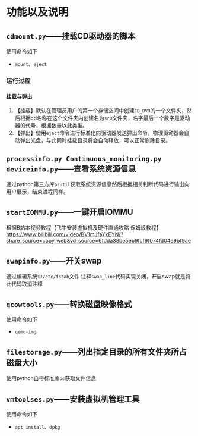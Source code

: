 # 功能以及说明
## `cdmount.py`——挂载CD驱动器的脚本
使用命令如下
- `mount`、`eject`
### 运行过程
#### 挂载与弹出
1. 【挂载】默认在管理员用户的第一个存储空间中创建`CD_DVD`的一个文件夹，然后根据cd名称在这个文件夹内创建名为`sr0`文件夹，名字最后一个数字是驱动器的代号，根据数量以此类推。
2. 【弹出】使用`eject`命令进行标准化向驱动器发送弹出命令，物理驱动器会自动弹出光盘，与此同时挂载目录将会自动释放，可以正常删除目录。

## `processinfo.py Continuous_monitoring.py deviceinfo.py`——查看系统资源信息
通过python第三方库`psutil`获取系统资源信息然后根据相关判断代码进行输出向用户展示，结束进程同样。

## `startIOMMU.py`——一键开启IOMMU 
根据B站本视频教程【飞牛安装虚拟机及硬件直通攻略 保姆级教程】 https://www.bilibili.com/video/BV1mJfaYxEYN/?share_source=copy_web&vd_source=6fdda38be5eb9fcf9f074fd04e9bf9ae

## `swapinfo.py`——开关swap
通过编辑系统中`/etc/fstab`文件 注释`swap_line`代码实现关闭，开启swap就是将此代码取消注释

## `qcowtools.py`——转换磁盘映像格式
使用命令如下
- `qemu-img`

## `filestorage.py`——列出指定目录的所有文件夹所占磁盘大小
使用python自带标准库`os`获取文件信息

## `vmtoolses.py`——安装虚拟机管理工具
使用命令如下
- `apt install`、`dpkg`
